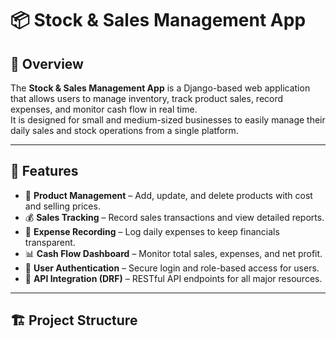 # 📦 Stock & Sales Management App

## 🧩 Overview
The **Stock & Sales Management App** is a Django-based web application that allows users to manage inventory, track product sales, record expenses, and monitor cash flow in real time.  
It is designed for small and medium-sized businesses to easily manage their daily sales and stock operations from a single platform.

---

## 🚀 Features
- 🧾 **Product Management** – Add, update, and delete products with cost and selling prices.  
- 💰 **Sales Tracking** – Record sales transactions and view detailed reports.  
- 🧮 **Expense Recording** – Log daily expenses to keep financials transparent.  
- 📊 **Cash Flow Dashboard** – Monitor total sales, expenses, and net profit.  
- 👥 **User Authentication** – Secure login and role-based access for users.  
- 🔁 **API Integration (DRF)** – RESTful API endpoints for all major resources.  

---

## 🏗️ Project Structure
